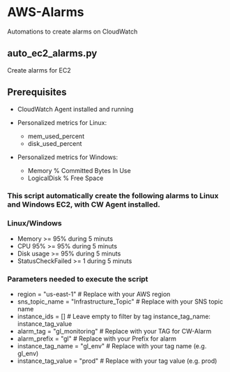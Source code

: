 # AWS-Alarms
Automations to create alarms on CloudWatch

## auto_ec2_alarms.py
Create alarms for EC2

## Prerequisites
- CloudWatch Agent installed and running
- Personalized metrics for Linux:
  - mem_used_percent
  - disk_used_percent

- Personalized metrics for Windows:
  - Memory % Committed Bytes In Use
  - LogicalDisk % Free Space

### This script automatically create the following alarms to Linux and Windows EC2, with CW Agent installed.

### Linux/Windows
- Memory >= 95% during 5 minuts
- CPU 95% >= 95% during 5 minuts
- Disk usage >= 95% during 5 minuts
- StatusCheckFailed >= 1 during 5 minuts

### Parameters needed to execute the script
- region = "us-east-1"  # Replace with your AWS region
- sns_topic_name = "Infrastructure_Topic"  # Replace with your SNS topic name
- instance_ids = []  # Leave empty to filter by tag instance_tag_name: instance_tag_value
- alarm_tag = "gl_monitoring"  # Replace with your TAG for CW-Alarm
- alarm_prefix = "gl" # Replace with your Prefix for alarm
- instance_tag_name = "gl_env"  # Replace with your tag name (e.g. gl_env)
- instance_tag_value = "prod"  # Replace with your tag value (e.g. prod)